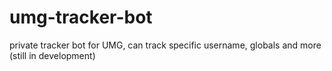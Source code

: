 # umg-tracker-bot
private tracker bot for UMG, can track specific username, globals and more (still in development)
